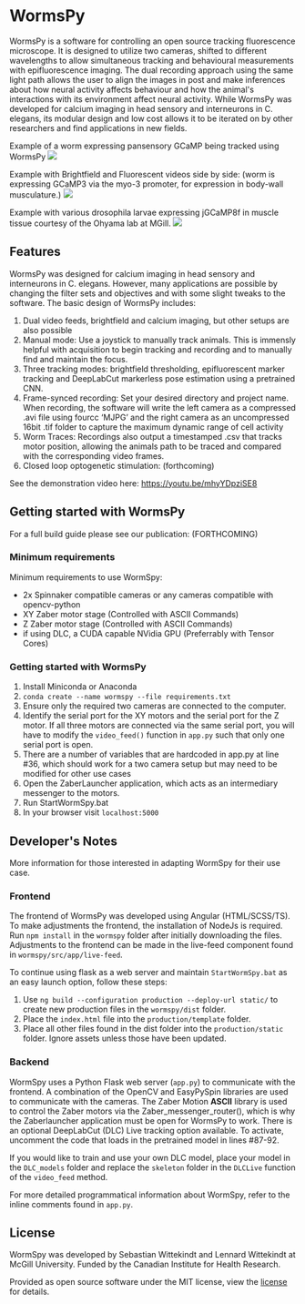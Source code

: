 # WormsPy

WormsPy is a software for controlling an open source tracking fluorescence microscope. It is designed to utilize two cameras, shifted to different wavelengths to allow simultaneous tracking and behavioural measurements with epifluorescence imaging. The dual recording approach using the same light path allows the user to align the images in post and make inferences about how neural activity affects behaviour and how the animal's interactions with its environment affect neural activity. While WormsPy was developed for calcium imaging in head sensory and interneurons in C. elegans, its modular design and low cost allows it to be iterated on by other researchers and find applications in new fields.

Example of a worm expressing pansensory GCaMP being tracked using WormsPy
![](media/WormsPy3.gif)

Example with Brightfield and Fluorescent videos side by side: (worm is expressing GCaMP3 via the myo-3 promoter, for expression in body-wall musculature.)
![](media/Demo2.gif)

Example with various drosophila larvae expressing jGCaMP8f in muscle tissue courtesy of the Ohyama lab at MGill.
![](media/drosophila.gif)

## Features
WormsPy was designed for calcium imaging in head sensory and interneurons in C. elegans. However, many applications are possible by changing the filter sets and objectives and with some slight tweaks to the software.
The basic design of WormsPy includes:
1. Dual video feeds, brightfield and calcium imaging, but other setups are also possible
2. Manual mode: Use a joystick to manually track animals. This is immensly helpful with acquisition to begin tracking and recording and to manually find and maintain the focus.
3. Three tracking modes: brightfield thresholding, epifluorescent marker tracking and DeepLabCut markerless pose estimation using a pretrained CNN.
5. Frame-synced recording: Set your desired directory and project name. When recording, the software will write the left camera as a compressed .avi file using fourcc ‘MJPG’ and the right camera as an uncompressed 16bit .tif folder to capture the maximum dynamic range of cell activity
6. Worm Traces: Recordings also output a timestamped .csv that tracks motor position, allowing the animals path to be traced and compared with the corresponding video frames.
7. Closed loop optogenetic stimulation: (forthcoming)

See the demonstration video here: https://youtu.be/mhyYDpziSE8

## Getting started with WormsPy
For a full build guide please see our publication: (FORTHCOMING)

### Minimum requirements
Minimum requirements to use WormSpy:
- 2x Spinnaker compatible cameras or any cameras compatible with opencv-python
- XY Zaber motor stage (Controlled with ASCII Commands) 
- Z Zaber motor stage (Controlled with ASCII Commands)
- if using DLC, a CUDA capable NVidia GPU (Preferrably with Tensor Cores)

### Getting started with WormsPy
1. Install Miniconda or Anaconda 
2. `conda create --name wormspy --file requirements.txt`
3. Ensure only the required two cameras are connected to the computer.
4. Identify the serial port for the XY motors and the serial port for the Z motor. 
If all three motors are connected via the same serial port, you will have to modify the `video_feed()` function in `app.py` such that only one serial port is open. 
5. There are a number of variables that are hardcoded in app.py at line #36, which should work for a two camera setup but may need to be modified for other use cases
6. Open the ZaberLauncher application, which acts as an intermediary messenger to the motors.
7. Run StartWormSpy.bat
8. In your browser visit `localhost:5000`

## Developer's Notes
More information for those interested in adapting WormSpy for their use case.

### Frontend 
The frontend of WormsPy was developed using Angular (HTML/SCSS/TS). To make adjustments the frontend, the installation of NodeJs is required. Run `npm install` in the `wormspy` folder after initially downloading the files. Adjustments to the frontend can be made in the live-feed component found in `wormspy/src/app/live-feed`. 

To continue using flask as a web server and maintain `StartWormSpy.bat` as an easy launch option, follow these steps:
1. Use `ng build --configuration production --deploy-url static/` to create new production files in the `wormspy/dist` folder. 
2. Place the `index.html` file into the `production/template` folder. 
3. Place all other files found in the dist folder into the `production/static` folder. Ignore assets unless those have been updated.
<!-- 4. In the `index.html` file, edit all import statements following this template: `<src>/<href>="{{url_for('static', filename='<filename>.js')}}"` -->

### Backend
WormSpy uses a Python Flask web server (`app.py`) to communicate with the frontend. A combination of the OpenCV and EasyPySpin libraries are used to communicate with the cameras. The Zaber Motion **ASCII** library is used to control the Zaber motors via the Zaber_messenger_router(), which is why the Zaberlauncher application must be open for WormsPy to work. There is an optional DeepLabCut (DLC) Live tracking option available. To activate, uncomment the code that loads in the pretrained model in lines #87-92. 

If you would like to train and use your own DLC model, place your model in the `DLC_models` folder and replace the `skeleton` folder in the `DLCLive` function of the `video_feed` method.

For more detailed programmatical information about WormSpy, refer to the inline comments found in `app.py`.  

## License
WormSpy was developed by Sebastian Wittekindt and Lennard Wittekindt at McGill University. Funded by the Canadian Institute for Health Research.

Provided as open source software under the MIT license, view the [license](LICENSE.TXT) for details.
